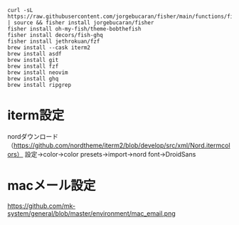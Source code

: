 ```
curl -sL https://raw.githubusercontent.com/jorgebucaran/fisher/main/functions/fisher.fish | source && fisher install jorgebucaran/fisher
fisher install oh-my-fish/theme-bobthefish
fisher install decors/fish-ghq
fisher install jethrokuan/fzf
brew install --cask iterm2
brew install asdf
brew install git
brew install fzf
brew install neovim
brew install ghq
brew install ripgrep
```

# iterm設定
nordダウンロード（https://github.com/nordtheme/iterm2/blob/develop/src/xml/Nord.itermcolors）
設定→color→color presets→import→nord
font→DroidSans

# macメール設定
https://github.com/mk-system/general/blob/master/environment/mac_email.png

